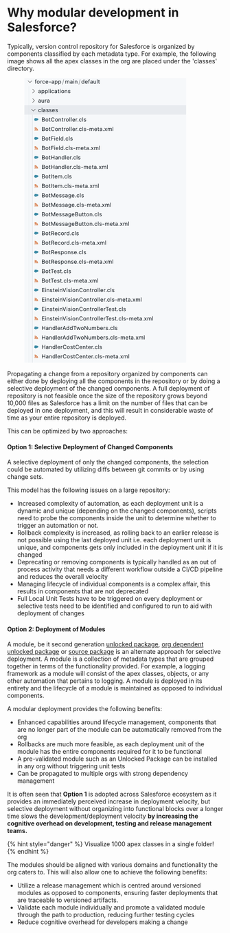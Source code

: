 # Why modular development in Salesforce?

Typically, version control repository for Salesforce is organized by components classified by each metadata type. For example, the following image shows all the apex classes in the org are placed under the 'classes' directory.

<figure><img src="../../.gitbook/assets/image (5).png" alt=""><figcaption></figcaption></figure>

Propagating a change from a repository organized by components can either done by deploying all the components in the repository or by doing a selective deployment of the changed components. A full deployment of repository is not feasible once the size of the repository grows beyond 10,000 files as Salesforce has a limit on the number of files that can be deployed in one deployment, and this will result in considerable waste of time as your entire repository is deployed.

This can be optimized by two approaches:

#### Option 1: Selective Deployment of Changed Components

A selective deployment of only the changed components, the selection could be automated by utilizing diffs between git commits or by using change sets.

This model has the following issues on a large repository:

* Increased complexity of automation, as each deployment unit is a dynamic and unique (depending on the changed components), scripts need to probe the components inside the unit to determine whether to trigger an automation or not.
* Rollback complexity is increased, as rolling back to an earlier release is not possible using the last deployed unit i.e. each deployment unit is unique, and components gets only included in the deployment unit if it is changed
* Deprecating or removing components is typically handled as an out of process activity that needs a different workflow outside a CI/CD pipeline and reduces the overall velocity
* Managing lifecycle of individual components is a complex affair, this results in components that are not deprecated
* Full Local Unit Tests have to be triggered on every deployment or selective tests need to be identified and configured to run to aid with deployment of changes

#### Option 2: Deployment of Modules

A module, be it second generation [unlocked package](https://docs.flxbl.io/sfp/concepts/supported-package-types/unlocked-packages), [org dependent unlocked package](https://docs.flxbl.io/sfp/concepts/supported-package-types/org-dependent-unlocked-packages) or [source package](https://docs.flxbl.io/sfp/concepts/supported-package-types/source-packages) is an alternate approach for selective deployment. A module is a collection of metadata types that are grouped together in terms of the functionality provided. For example, a logging framework as a module will consist of the apex classes, objects, or any other automation that pertains to logging. A module is deployed in its entirety and the lifecycle of a module is maintained as opposed to individual components.

A modular deployment provides the following benefits:

* Enhanced capabilities around lifecycle management, components that are no longer part of the module can be automatically removed from the org
* Rollbacks are much more feasible, as each deployment unit of the module has the entire components required for it to be functional
* A pre-validated module such as an Unlocked Package can be installed in any org without triggering unit tests
* Can be propagated to multiple orgs with strong dependency management

It is often seen that **Option 1** is adopted across Salesforce ecosystem as it provides an immediately perceived increase in deployment velocity, but selective deployment without organizing into functional blocks over a longer time slows the development/deployment velocity **by increasing the cognitive overhead on development, testing and release management teams.**&#x20;

{% hint style="danger" %}
Visualize 1000 apex classes in a single folder!
{% endhint %}

The modules should be aligned with various domains and functionality the org caters to. This will also allow one to achieve the following benefits:

* Utilize a release management which is centred around versioned modules as opposed to components, ensuring faster deployments that are traceable to versioned artifacts.
* Validate each module individually and promote a validated module through the path to production, reducing further testing cycles
* Reduce cognitive overhead for developers making a change
